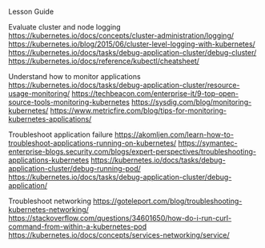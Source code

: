 Lesson Guide

Evaluate cluster and node logging
https://kubernetes.io/docs/concepts/cluster-administration/logging/
https://kubernetes.io/blog/2015/06/cluster-level-logging-with-kubernetes/
https://kubernetes.io/docs/tasks/debug-application-cluster/debug-cluster/
https://kubernetes.io/docs/reference/kubectl/cheatsheet/

Understand how to monitor applications
https://kubernetes.io/docs/tasks/debug-application-cluster/resource-usage-monitoring/
https://techbeacon.com/enterprise-it/9-top-open-source-tools-monitoring-kubernetes
https://sysdig.com/blog/monitoring-kubernetes/
https://www.metricfire.com/blog/tips-for-monitoring-kubernetes-applications/

Troubleshoot application failure
https://akomljen.com/learn-how-to-troubleshoot-applications-running-on-kubernetes/
https://symantec-enterprise-blogs.security.com/blogs/expert-perspectives/troubleshooting-applications-kubernetes
https://kubernetes.io/docs/tasks/debug-application-cluster/debug-running-pod/
https://kubernetes.io/docs/tasks/debug-application-cluster/debug-application/


Troubleshoot networking
https://goteleport.com/blog/troubleshooting-kubernetes-networking/
https://stackoverflow.com/questions/34601650/how-do-i-run-curl-command-from-within-a-kubernetes-pod
https://kubernetes.io/docs/concepts/services-networking/service/